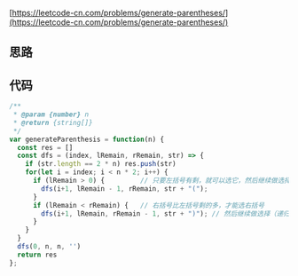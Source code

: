 [https://leetcode-cn.com/problems/generate-parentheses/](https://leetcode-cn.com/problems/generate-parentheses/)

## 思路


## 代码
```js
/**
 * @param {number} n
 * @return {string[]}
 */
var generateParenthesis = function(n) {
  const res = []
  const dfs = (index, lRemain, rRemain, str) => {
    if (str.length == 2 * n) res.push(str)
    for(let i = index; i < n * 2; i++) {
      if (lRemain > 0) {         // 只要左括号有剩，就可以选它，然后继续做选择（递归）
        dfs(i+1, lRemain - 1, rRemain, str + "(");
      }
      if (lRemain < rRemain) {   // 右括号比左括号剩的多，才能选右括号
        dfs(i+1, lRemain, rRemain - 1, str + ")"); // 然后继续做选择（递归）
      }
    }
  }
  dfs(0, n, n, '')
  return res
};

```

